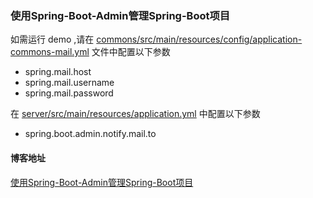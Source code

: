 ### 使用Spring-Boot-Admin管理Spring-Boot项目
如需运行 demo ,请在 [commons/src/main/resources/config/application-commons-mail.yml](commons/src/main/resources/config/application-commons-mail.yml) 文件中配置以下参数
- spring.mail.host
- spring.mail.username
- spring.mail.password

在 [server/src/main/resources/application.yml](server/src/main/resources/application.yml) 中配置以下参数
- spring.boot.admin.notify.mail.to
#### 博客地址
[使用Spring-Boot-Admin管理Spring-Boot项目](https://ghthou.github.io/2018/09/26/%E4%BD%BF%E7%94%A8Spring-Boot-Admin%E7%AE%A1%E7%90%86Spring-Boot%E9%A1%B9%E7%9B%AE/)

